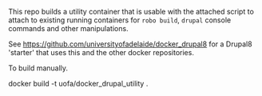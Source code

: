
This repo builds a utility container that is usable with the attached script
to attach to existing running containers for `robo build`, `drupal` console
commands and other manipulations.

See https://github.com/universityofadelaide/docker_drupal8 for a Drupal8
'starter' that uses this and the other docker repositories.

To build manually.

docker build -t uofa/docker_drupal_utility .
